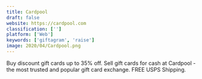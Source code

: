 ```yaml
---
title: Cardpool
draft: false 
website: https://cardpool.com
classification: ['']
platform: ['Web']
keywords: ['giftagram', 'raise']
image: 2020/04/Cardpool.png
---
```

Buy discount gift cards up to 35% off. Sell gift cards for cash at Cardpool - the most trusted and popular gift card exchange. FREE USPS Shipping.